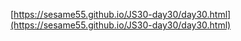 [https://sesame55.github.io/JS30-day30/day30.html](https://sesame55.github.io/JS30-day30/day30.html)
